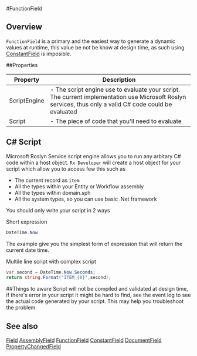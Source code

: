 #FunctionField
## Overview
`FunctionField` is a primary and the easiest way to generate a dynamic values at runtime, this value be not be know at design time, as such using [ConstantField](ConstantField.htm) is imposible.


##Properties
<table class="table table-condensed table-bordered">
    <thead>
<tr>
<th>Property</th>
<th>Description</th>
</tr>
</thead>
<tbody>
<tr><td>ScriptEngine</td><td> - The script engine use to evaluate your script. The current implementation use Microsoft Roslyn services, thus only a valid C# code could be evaluated</td></tr>
<tr><td>Script</td><td> - The piece of code that you'll need to evaluate</td></tr>
</tbody></table>


## C# Script
Microsoft Roslyn Service script engine allows you to run any arbitary C# code within a host object. `Rx Developer` will create a host object for your script which allow you to access few this such as 

* The current record as `item`
* All the types within your Entity or Workflow assembly
* All the types within domain.sph
* All the system types, so you can use basic .Net framework

You should only write your script in 2 ways

Short expression
```csharp
DateTime.Now
```
The example give you the simplest form of expression that will return the current date time.

Multile line script with complex script 
```csharp
var second = DateTime.Now.Seconds;
return string.Format("ITEM_{0}",second);
```


##Things to aware
Script will not be compiled and validated at design time, if there's error in your script it might be hard to find, see the event log to see the actual code generated by your script. This may help you troubleshoot the problem



## See also

[Field](Field.html)
[AssemblyField](AssemblyField.html)
[FunctionField](FunctionField.html)
[ConstantField](ConstantField.html)
[DocumentField](DocumentField.html)
[PropertyChangedField](PropertyChangedField.html)